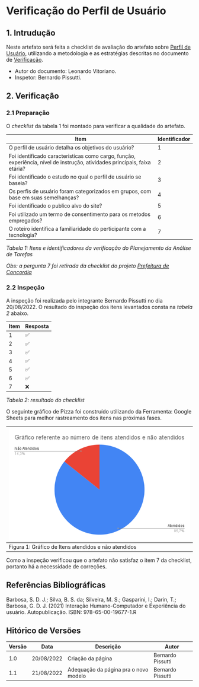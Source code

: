 # Verificação do Perfil de Usuário

## 1. Intrudução

Neste artefato será feita a checklist de avaliação do artefato sobre 
[Perfil de Usuário](/analise_de_requisitos/perfil_do_usuario.md),
utilizando a metodologia e as estratégias descritas no documento de [Verificação](/analise/verif_principal.md).

- Autor do documento: Leonardo Vitoriano.
- Inspetor: Bernardo Pissutti.

## 2. Verificação

### 2.1 Preparação

O *checklist* da tabela 1 foi montado para verificar a qualidade do artefato.

| Item                                                                                                                       | Identificador |
|----------------------------------------------------------------------------------------------------------------------------|---------------|
| O perfil de usuário detalha os objetivos do usuário?                                                                       | 1             |
| Foi identificado caracteristicas como cargo, função, experiência, nível de instrução, atividades principais, faixa etária? | 2             |
| Foi identificado o estudo no qual o perfil de usuário se baseia?                                                           | 3             |
| Os perfis de usuário foram categorizados em grupos, com base em suas semelhanças?                                          | 4             |
| Foi identificado o publico alvo do site?                                                                                   | 5             |
| Foi utilizado um termo de consentimento para os metodos empregados?                                                        | 6             |
| O roteiro identifica a familiaridade do perticipante com a tecnologia?                                                     | 7             |

_Tabela 1: Itens e identificadores da verificação do Planejamento da Análise de Tarefas_

_Obs: a pergunta 7 foi retirada da checklist do projeto [Prefeitura de Concordia](https://interacao-humano-computador.github.io/2021.1-Prefeitura-de-Concordia/verificacao/entrevistas/)_

### 2.2 Inspeção

A inspeção foi realizada pelo integrante Bernardo Pissutti no dia 20/08/2022.
O resultado do inspeção dos itens levantados consta na _tabela 2_ abaixo.

| Item | Resposta |
|------|----------|
| 1    | ✅        |
| 2    | ✅        |
| 3    | ✅        |
| 4    | ✅        |
| 5    | ✅        |
| 6    | ✅        |
| 7    | ❌        |

_Tabela 2: resultado do checklist_

O seguinte gráfico de Pizza foi construído utilizando da Ferramenta: 
Google Sheets para melhor rastreamento dos itens nas próximas fases.

| ![imagemGráfico](../../_media/grafico_perfildeusuario.png) |
|------------------------------------------------------------|
| Figura 1: Gráfico de Itens atendidos e não atendidos       |

Como a inspeção verificou que o artefato não satisfaz o item 7 da checklist, portanto há a necessidade de correções.


## Referências Bibliográficas

Barbosa, S. D. J.; Silva, B. S. da; Silveira, M. S.; Gasparini, I.; Darin, T.; Barbosa, G. D. J. (2021) Interação Humano-Computador
e Experiência do usuário. Autopublicação. ISBN: 978-65-00-19677-1.R

## Hitórico de Versões

| Versão  | Data       | Descrição                             | Autor              |
|---------|------------|---------------------------------------|--------------------|
| 1.0     | 20/08/2022 | Criação da página                     | Bernardo Pissutti  |
| 1.1     | 21/08/2022 | Adequação da página pra o novo modelo | Bernardo Pissutti  |
